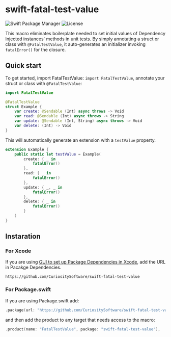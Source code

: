 # swift-fatal-test-value

![Swift Package Manager](https://img.shields.io/badge/swift%20package%20manager-compatible-brightgreen.svg)
![License](https://img.shields.io/badge/License-MIT-yellow.svg)

This macro eliminates boilerplate needed to set initial values of Dependency Injected instances' methods in unit tests.
By simply annotating a struct or class with `@FatalTestValue`, it auto-generates an initializer invoking `fatalError()` for the closure.

## Quick start

To get started, import FatalTestValue: `import FatalTestValue`, annotate your struct or class  with `@FatalTestValue`:

```swift
import FatalTestValue

@FatalTestValue
struct Example {
    var create: @Sendable (Int) async throws -> Void
    var read: @Sendable (Int) async throws -> String
    var update: @Sendable (Int, String) async throws -> Void
    var delete: (Int) -> Void
}
```

This will automatically generate an extension with a `testValue` property.


```swift
extension Example {
    public static let testValue = Example(
        create: { _ in
            fatalError()
        },
        read: { _ in
            fatalError()
        },
        update: { _, _ in
            fatalError()
        },
        delete: { _ in
            fatalError()
        }
    )
}
```

## Instaration

### For Xcode

If you are using [GUI to set up Package Dependencies in Xcode](https://developer.apple.com/documentation/xcode/adding-package-dependencies-to-your-app), add the URL in Pacakge Dependencies.

```
https://github.com/CuriositySoftware/swift-fatal-test-value
```

### For Package.swift

If you are using Package.swift add:

```swift
.package(url: "https://github.com/CuriositySoftware/swift-fatal-test-value/", from: "1.0.0")
```

and then add the product to any target that needs access to the macro:

```swift
.product(name: "FatalTestValue", package: "swift-fatal-test-value"),
```

